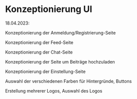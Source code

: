# Konzeptionierung UI

18.04.2023:

Konzeptionierung der Anmeldung/Registrierung-Seite

Konzeptionierung der Feed-Seite

Konzeptionierung der Chat-Seite

Konzeptionierung der Seite um Beiträge hochzuladen

Konzeptionierung der Einstellung-Seite

Auswahl der verschiedenen Farben für Hintergründe, Buttons

Erstellung mehrerer Logos, Auswahl des Logos


